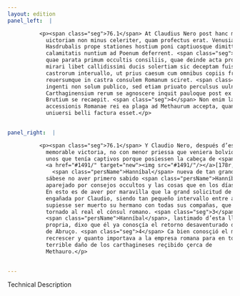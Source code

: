 ```yaml
---
layout: edition
panel_left:  |

          <p><span class="seg">76.1</span> At Claudius Nero post hanc memorabilem
            uictoriam non minus celeriter, quam profectus erat. Venusiam repetens caput 15
            Hasdrubalis prope stationes hostium poni captiuosque dimitti iussit, qui tantae
            calamitatis nuntium ad Poenum deferrent. <span class="seg">2</span> Nam eum ignorare compertum est,
            quae parata primum occultis consiliis, quae deinde acta proximis diebus fuerant. In quo
            mirari libet callidissimi ducis solertiam sic deceptam fuisse a Claudio in tam modico
            castrorum interuallo, ut prius caesum cum omnibus copiis fratrem, quam profectum
            reuersumque in castra consulem Romanum sciret. <span class="seg">3</span> Verum Hannibal hoc tam
            ingenti non solum publico, sed etiam priuato perculsus uulnere uicissitudinem
            Carthaginensium rerum se agnoscere inquit pauloque post ex iis locis profectus in agrum
            Brutium se recaepit. <span class="seg">4</span> Non enim latebat peritissimum ducem quantum
            accessionis Romanae rei ea plaga ad Methaurum accepta, quantumque momenti ad summam
            uniuersi belli factura esset.</p>
        

panel_right:  |

          <p><span class="seg">76.1</span> Y Claudio Nero, después d’esta tan
            memorable victoria, no con menor priessa que veniera bolvió a Venusia, y mandó soltar a
            unos que tenía captivos porque posiessen la cabeça de <span class="persName">Hasdrúbal</span>
            <a href="#1491/" target="new"><img src="#1491/"/></a>[178r,b] junto a la estancia de los enemigos, y que levassen a
              <span class="persName">Hanníbal</span> nueva de tan grand cuyta y tribulación. <span class="seg">2</span> Ca
            sábese no aver primero sabido <span class="persName">Hanníbal</span> lo que primero fuera
            aparejado por consejos occultos y las cosas que en los días ante passados se fizieran.
            En esto es de aver por maravilla que la grand solicitud de capitán tan cauteloso fuesse
            engañada por Claudio, siendo tan pequeño intervallo entre ambos reales, y que primero
            supiesse ser muerto su hermano con todas sus compañas, que sentiesse ser partido dende y
            tornado al real el cónsul romano. <span class="seg">3</span>
            <span class="persName">Hanníbal</span>, lastimado d’esta llaga, non solamente pública mas suya
            propria, dixo que él ya conosçía el retorno desaventurado de las cosas de los carthagineses, y dende a poco se partió de allí y se fue al campo
            de Abruço. <span class="seg">4</span> Ca bien conosçió el muy enseñado capitán quánto favor se avía de
            recrescer y quanto importava a la empresa romana para en toda la guerra aquel tan
            terrible daño de los carthagineses reçibido çerca de
            Methauro.</p>
        

---
```


Technical Description 